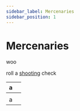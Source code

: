 ```yaml
---
sidebar_label: Mercenaries
sidebar_position: 1
---
```


# Mercenaries
woo

roll a [shooting](docs/2.%20Rules/2.%20How%20to%20play/shooting.md) check

| a   |     |
| --- | --- |
|     |     |
| a   |     |
